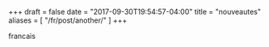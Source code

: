 +++
draft = false
date = "2017-09-30T19:54:57-04:00"
title = "nouveautes"
aliases = [
    "/fr/post/another/"
]
+++

francais
